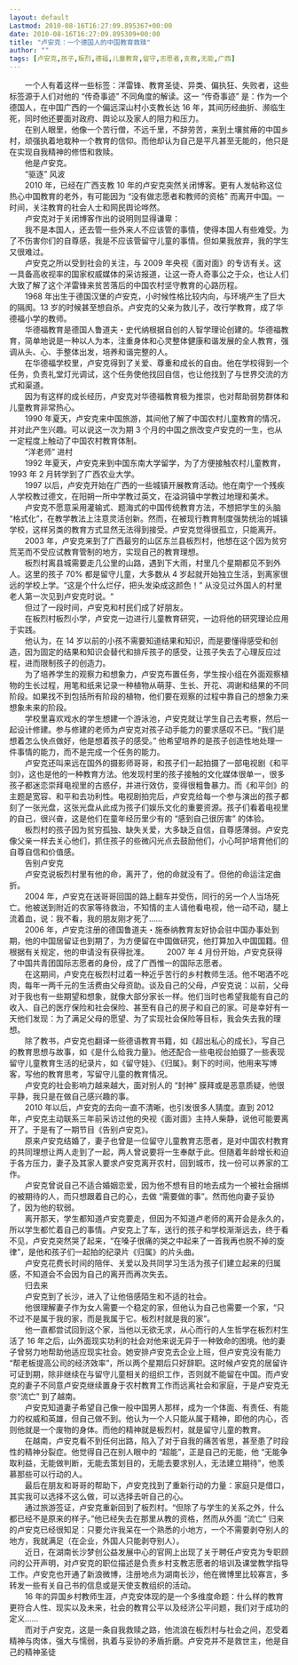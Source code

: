 ```yaml
---
layout: default
Lastmod: 2010-08-16T16:27:09.895367+00:00
date: 2010-08-16T16:27:09.895309+00:00
title: "卢安克：一个德国人的中国教育救赎"
author: ""
tags: [卢安克,孩子,板烈,德福,儿童教育,留守,志愿者,支教,无能,广西]
---
```



　　一个人有着这样一些标签：洋雷锋、教育圣徒、异类、偏执狂、失败者，这些标签源于人们对他的 “传奇事迹” 不同角度的解读。这一 “传奇事迹” 是：作为一个德国人，在中国广西的一个偏远深山村小支教长达 16 年，其间历经曲折、濒临生死，同时他还要面对政府、舆论以及家人的阻力和压力。  
　　在别人眼里，他像一个苦行僧，不远千里，不辞劳苦，来到土壤贫瘠的中国乡村，顽强执着地栽种一个教育的信仰。而他却认为自己是平凡甚至无能的，他只是在实现自我精神的修悟和救赎。  
　　他是卢安克。  
　　“驱逐” 风波  
　　2010 年，已经在广西支教 10 年的卢安克突然关闭博客。更有人发帖称这位热心中国教育的老外，有可能因为 “没有做志愿者和教师的资格” 而离开中国。一时间，关注教育的社会人士和网民舆论哗然。  
　　卢安克对于关闭博客作出的说明则显得谦卑：  
　　我不是本国人，还去管一些外来人不应该管的事情，使得本国人有些难受。为了不伤害你们的自尊感，我是不应该管留守儿童的事情。但如果我放弃，我的学生又很难过。  
　　卢安克之所以受到社会的关注，与 2009 年央视《面对面》的专访有关。这一具备高收视率的国家权威媒体的采访报道，让这一奇人奇事公之于众，也让人们大致了解了这个洋雷锋来贫苦落后的中国农村坚守教育的心路历程。  
　　1968 年出生于德国汉堡的卢安克，小时候性格比较内向，与环境产生了巨大的隔阂。13 岁的时候甚至想自杀。卢安克的父亲为救儿子，改行学教育，成了华德福小学的教师。  
　　华德福教育是德国人鲁道夫・史代纳根据自创的人智学理论创建的。华德福教育，简单地说是一种以人为本，注重身体和心灵整体健康和谐发展的全人教育，强调从头、心、手整体出发，培养和谐完整的人。  
　　在华德福学校里，卢安克得到了关爱、尊重和成长的自由。他在学校得到一个任务，负责礼堂灯光调试，这个任务使他找回自信，也让他找到了与世界交流的方式和渠道。  
　　因为有这样的成长经历，卢安克对华德福教育极为推崇，也对帮助弱势群体和儿童教育非常热心。  
　　1990 年夏天，卢安克来中国旅游，其间他了解了中国农村儿童教育的情况，并对此产生兴趣。可以说这一次为期 3 个月的中国之旅改变卢安克的一生，也从一定程度上触动了中国农村教育体制。  
　　“洋老师” 进村  
　　1992 年夏天，卢安克来到中国东南大学留学，为了方便接触农村儿童教育，1993 年 2 月转学到了广西农业大学。  
　　1997 以后，卢安克开始在广西的一些城镇开展教育活动。他在南宁一个残疾人学校教过德文，在阳朔一所中学教过英文，在溢洞镇中学教过地理和美术。  
　　卢安克不愿意采用灌输式、题海式的中国传统教育方法，不想把学生的头脑 “格式化”，在教学教法上注意灵活创新。然而，在被现行教育制度强势统治的城镇学校，这样另类的教育方式显然无法得到接受。卢安克觉得很孤立，只能离开。  
　　2003 年，卢安克来到了广西最穷的山区东兰县板烈村，他想在这个因为贫穷荒芜而不受应试教育管制的地方，实现自己的教育理想。  
　　板烈村离县城需要走几公里的山路，遇到下大雨，村里几个星期都见不到外人。这里的孩子 70% 都是留守儿童，大多数从 4 岁起就开始独立生活，到离家很远的学校上学。“这是个什么烂仔，把头发染成这颜色！” 从没见过外国人的村里老人第一次见到卢安克时说。“  
　　但过了一段时间，卢安克和村民们成了好朋友。  
　　在板烈村板烈小学，卢安克一边进行儿童教育研究，一边将他的研究理论应用于实践。  
　　他认为，在 14 岁以前的小孩不需要知道结果和知识，而是要懂得感受和创造，因为固定的结果和知识会替代和排斥孩子的感受，让孩子失去了心理反应过程，进而限制孩子的创造力。  
　　为了培养学生的观察力和想象力，卢安克布置任务，学生按小组在外面观察植物的生长过程，用笔和纸来记录一种植物从萌芽、生长、开花、凋谢和结果的不同阶段。如果找不到包括所有阶段的植物，他们要在观察的过程中靠自己的想象力来想象未来的阶段。  
　　学校里喜欢戏水的学生想建一个游泳池，卢安克就让学生自己去考察，然后一起设计修建。参与修建的老师为卢安克对孩子动手能力的要求感叹不已。“我们是想着怎么快点做好，他是想着孩子的感受。” 他希望培养的是孩子创造性地处理一件事情的能力，而不是完成一个任务的能力。  
　　卢安克还叫来远在国外的摄影师哥哥，和孩子们一起拍摄了一部电视剧《和平剑》，这也是他的一种教育方法。他发现村里的孩子接触的文化媒体很单一，很多孩子都迷恋崇拜电视里的古惑仔，并进行效仿，变得很粗鲁暴力。而《和平剑》的主题是宽容、和平和去功利性。电视剧拍完后，卢安克给每一个参与演出的孩子都刻了一张光盘，这张光盘从此成为孩子们娱乐文化的重要资源。孩子们看着电视里的自己，很兴奋，这是他们在童年经历里少有的 “感到自己很厉害” 的体验。  
　　板烈村的孩子因为贫穷孤独、缺失关爱，大多缺乏自信，自尊感薄弱。卢安克像父亲一样去关心他们，抓住孩子的些微闪光点去鼓励他们，小心呵护培育他们的自尊自信和价值感。  
　　告别卢安克  
　　卢安克说板烈村里有他的命，离开了，他的命就没有了。但他的命运注定曲折。  
　　2004 年，卢安克在送哥哥回国的路上翻车并受伤，同行的另一个人当场死亡。他被送到附近的农家等待救治，不知情的主人请他看电视，他一动不动，腿上流着血，说：我不看，我的朋友刚才死了……  
　　2006 年，卢安克注册的德国鲁道夫・施泰纳教育友好协会驻中国办事处到期，他的中国居留证也到期了，为方便留在中国做研究，他打算加入中国国籍。但根据有关规定，他的申请没有获得批准。 　　2007 年 4 月份开始，卢安克获得了中国共青团国际志愿者的身份，成了广西惟一的国际志愿者。  
　　在这期间，卢安克在板烈村过着一种近乎苦行的乡村教师生活。他不喝酒不吃肉，每年一两千元的生活费由父母资助。谈及自己的父母，卢安克说：以前，父母对于我也有一些期望和想象，就像大部分家长一样。他们当时也希望我能有自己的收入、自己的医疗保险和社会保险、甚至有自己的房子和自己的家。可是幸好有一天他们发现：为了满足父母的愿望、为了实现社会保险等目标，我会失去我的理想。  
　　除了教书，卢安克也翻译一些德语教育书籍，如《超出私心的成长》，写自己的教育思想与故事，如《是什么给我力量》。他还配合一些电视台拍摄了一些表现留守儿童教育生活的纪录片，如《留守娃》、《归属》。剩下的时间，他用来写博客，写他的教育思考，写留守儿童的教育情况。  
　　卢安克的社会影响力越来越大，面对别人的 “封神” 膜拜或是恶意质疑，他很平静，我只是在做自己感兴趣的事。  
　　2010 年以后，卢安克的去向一直不清晰，也引发很多人猜度。直到 2012 年，卢安克主动联系三年前采访过他的央视《面对面》主持人柴静，说他可能要离开了。于是有了一期节目《告别卢安克》。  
　　原来卢安克结婚了，妻子也曾是一位留守儿童教育志愿者，是对中国农村教育的共同理想让两人走到了一起，两人曾说要将一生奉献于此。但随着年龄增长和迫于各方压力，妻子及其家人要求卢安克离开农村，回到城市，找一份可以养家的工作。  
　　卢安克曾说自己不适合婚姻恋爱，因为他不想有目的地去成为一个被社会捆绑的被期待的人，而只想跟着自己的心，去做 “需要做的事”。然而他向妻子妥协了，因为他的软弱。  
　　离开那天，学生都知道卢安克要走，但因为不知道卢老师的离开会是永久的，所以学生都忙着自己的事情。卢安克上了车，送行的孩子和学校渐渐远去，终于看不见，卢安克突然哭了起来，“在嗓子很痛的哭之中起来了一首我再也脱不掉的旋律”，是他和孩子们一起拍的纪录片《归属》的片头曲。  
　　卢安克花费长时间的陪伴、关爱以及共同学习生活为孩子们建立起来的归属感，不知道会不会因为自己的离开而再次失去。  
　　归去来  
　　卢安克到了长沙，进入了让他倍感陌生和不适的社会。  
　　他很理解妻子作为女人需要一个稳定的家，但他认为自己也需要一个家，“只不过不是属于我的家，而是我属于它。板烈村就是我的家”。  
　　他一直都尝试回到这个家，当他以无欲无求，从心而行的人生哲学在板烈村生活了 16 年之后，山外面现实功利的社会对他来说无异于一种致命的困境。他的妻子曾努力地帮助他适应现实社会。她安排卢安克去企业上班，但卢安克没有能力 “帮老板提高公司的经济效率”，所以两个星期后只好辞职。这时候卢安克的居留许可证到期，除非继续在与留守儿童相关的组织工作，否则就不能留在中国。而卢安克的妻子不同意卢安克继续置身于农村教育工作而远离社会和家庭，于是卢安克无奈“流亡” 到了越南。  
　　卢安克知道妻子希望自己像一般中国男人那样，成为一个体面、有责任、有能力的权威和英雄，但自己做不到。他认为一个人只能从属于精神，即他的内心，否则他就是一个废物的身体。而他的精神就是板烈村，就是留守儿童的教育。  
　　在越南，卢安克看不到任何出路，陷入了对于自我的痛苦省思，甚至患了时段性的精神分裂症。他觉得自己在别人眼中的 “超能”，正是自己的无能，他 “无能争取利益，无能做判断，无能去策划目的，无能去要求别人，无法建立期待”，他羡慕那些可以行动的人。  
　　最后在朋友和哥哥的帮助下，卢安克找到了重新行动的力量：家庭只是借口，其实我可以选择不这么做，可以选择去听自己的心。  
　　通过旅游签证，卢安克重新回到了板烈村。“但除了与学生的关系之外，什么都已经不是原来的样子。”他已经失去在那里从教的资格，然而从外面 “流亡” 归来的卢安克已经很知足：只要允许我呆在一个熟悉的小地方，一个不需要剥夺别人的地方，我就满足（在企业，外国人只能剥夺别人）。  
　　近日，在湖南长沙梦创公益发展中心的官网上出现了关于聘任卢安克为专职顾问的公开声明，对卢安克的职位描述是负责乡村支教志愿者的培训及课堂教学指导工作。卢安克也开通了新浪微博，注册地点为湖南长沙，他在微博里比较寡言，多转发一些有关自己书的信息或是天使支教组织的活动。  
　　16 年的异国乡村教师生涯，卢克安体现的是一个多维度命题：什么样的教育更符合人性、现实以及未来，社会的教育公平以及经济公平问题，我们对于成功的定义……  
　　而对于卢安克，这是一条自我救赎之路，他流浪在板烈村与社会之间，忍受着精神与肉体，强大与懦弱，执着与妥协的矛盾折磨。卢安克并不是救世主，他是自己的精神圣徒  
